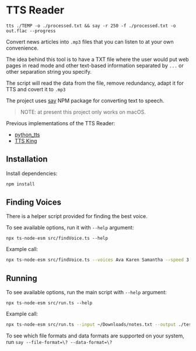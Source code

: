 # TTS Reader

```
tts ./TEMP -o ./processed.txt && say -r 250 -f ./processed.txt -o out.flac --progress
```

Convert news articles into `.mp3` files that you can listen to at your own
convenience.

The idea behind this tool is to have a TXT file where the user would put web
pages in read mode and other text-based information separated by `...` or other separation string you specify.

The script will read the data from the file, remove redundancy, adapt it for
TTS and covert it to `.mp3`

The project uses [say](https://www.npmjs.com/package/say) NPM package for
converting text to speech.

> NOTE: at present this project only works on macOS.

Previous implementations of the TTS Reader:
- [python_tts](https://github.com/maxxxxxdlp/python_tts/)
- [TTS King](https://github.com/maxxxxxdlp/tts_king/)

## Installation

Install dependencies:

```sh
npm install
```

## Finding Voices

There is a helper script provided for finding the best voice.

To see available options, run it with `--help` argument:

```
npx ts-node-esm src/findVoice.ts --help
```

Example call:

```sh
npx ts-node-esm src/findVoice.ts --voices Ava Karen Samantha --speed 3 --text "Hi! Isn't it a nice day out there?"
```

## Running

To see available options, run the main script with `--help` argument:

```
npx ts-node-esm src/run.ts --help
```

Example call:

```sh
npx ts-node-esm src/run.ts --input ~/Downloads/notes.txt --output ./test.m4a --voice Ava --speed 2
```

To see which file formats and data formats are supported on your
system, run `say --file-format=\? --data-format=\?`
